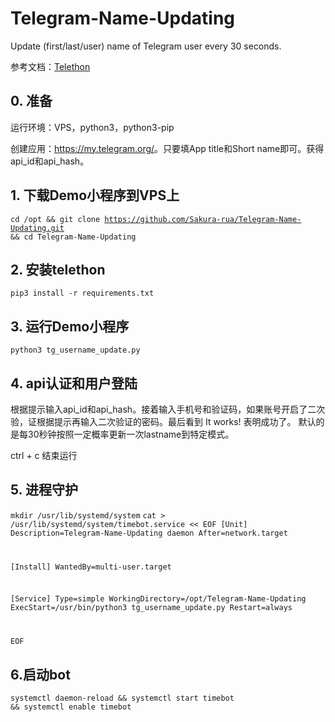 # Telegram-Name-Updating

Update (first/last/user) name of Telegram user every 30 seconds. 

参考文档：<a href="https://telethon.readthedocs.io/en/stable/">Telethon</a>

## 0. 准备

运行环境：VPS，python3，python3-pip

创建应用：<a href="https://my.telegram.org/">https://my.telegram.org/</a>。只要填App title和Short name即可。获得api_id和api_hash。

## 1. 下载Demo小程序到VPS上

<code>cd /opt && git clone https://github.com/Sakura-rua/Telegram-Name-Updating.git && cd Telegram-Name-Updating</code>

## 2. 安装telethon

<code>pip3 install -r requirements.txt</code>

## 3. 运行Demo小程序

<code>python3 tg_username_update.py</code>

## 4. api认证和用户登陆

根据提示输入api_id和api_hash。接着输入手机号和验证码，如果账号开启了二次验，证根据提示再输入二次验证的密码。最后看到 It works! 表明成功了。 默认的是每30秒钟按照一定概率更新一次lastname到特定模式。

ctrl + c 结束运行

## 5. 进程守护

<code>mkdir /usr/lib/systemd/system</code>
<code>cat > /usr/lib/systemd/system/timebot.service << EOF
[Unit]
Description=Telegram-Name-Updating daemon
After=network.target

[Install]
WantedBy=multi-user.target

[Service]
Type=simple
WorkingDirectory=/opt/Telegram-Name-Updating
ExecStart=/usr/bin/python3 tg_username_update.py
Restart=always

EOF</code>

## 6.启动bot

<code>systemctl daemon-reload && systemctl start timebot && systemctl enable timebot</code>
